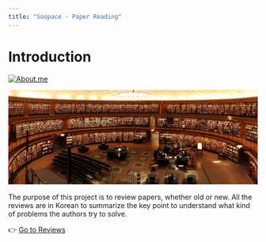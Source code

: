 ```yaml
---
title: "Soopace - Paper Reading"
---
```


# Introduction

[![About.me](https://img.shields.io/badge/About.me-FFFFFF.svg?&style=for-the-badge&logo=About.me&logoColor=00A98F&link=https://simonjisu.github.io)](https://simonjisu.github.io)

![Cover](img/library.jpg)

The purpose of this project is to review papers, whether old or new. All the reviews are in Korean to summarize the key point to understand what kind of problems the authors try to solve.  

👉 [Go to Reviews](Reviews/)